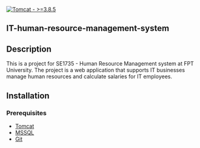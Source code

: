 [![Tomcat - >=3.8.5](https://img.shields.io/badge/Tomcat->=10-blue?logo=Apache+Tomcat&logoColor=F8DC75)](https://tomcat.apache.org/)
## IT-human-resource-management-system
## Description
This is a project for SE1735 - Human Resource Management system at FPT University. The project is a web application that supports  IT businesses manage human resources and calculate salaries for IT employees.
## Installation

### Prerequisites
- [Tomcat](https://tomcat.apache.org/)
- [MSSQL](https://www.microsoft.com/en-us/sql-server/sql-server-downloads)
- [Git](https://git-scm.com/)
